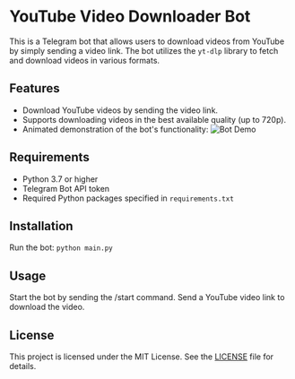 # YouTube Video Downloader Bot

This is a Telegram bot that allows users to download videos from YouTube by simply sending a video link. The bot utilizes the `yt-dlp` library to fetch and download videos in various formats.

## Features
- Download YouTube videos by sending the video link.
- Supports downloading videos in the best available quality (up to 720p).
- Animated demonstration of the bot's functionality: ![Bot Demo](downloader.gif)

## Requirements
- Python 3.7 or higher
- Telegram Bot API token
- Required Python packages specified in `requirements.txt`

## Installation
Run the bot: `python main.py`

## Usage
Start the bot by sending the /start command.
Send a YouTube video link to download the video.

## License
This project is licensed under the MIT License. See the [LICENSE](LICENSE.txt) file for details.
